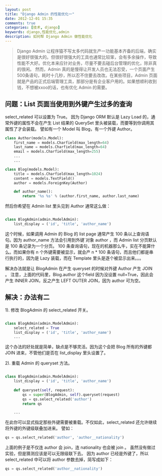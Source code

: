 ```yaml
---
layout: post
title: "Django Admin 的性能优化一"
date: 2012-12-01 15:35
comments: true
categories: [技术, django]
keywords: django,性能优化,admin
description: 如何帮 Django Admin 做性能优化
---
```


> Django Admin 让程序猿不写太多代码就生产一功能基本齐备的后端，确实是很好很强大的。但很好很强大的工具也通常比较笨，会有多余操作，导致性能不大好。优化本来应针对业务，尽量不要去碰后台管理的优化，除非真的很闲。
> 然而，Admin 真的是慢得让开发人员也无法忍受，一个页面产生500条语句，耗时十几秒，所以忍不住要去改改。在某些项目，Admin 页面就是产品的正式后端管理工具，那部分是有企业客户用的。如果想顺利收到钱，不想被xxoo的话，也有优化 Admin 的需要。

问题：List 页面当使用到外键产生过多的查询
-----------------------------------

select_related 可以设置为 True。 因为 Django ORM 默认是 Lazy Load 的，通常外键的属性不会在产生 List 结果的 QuerySet 里头被装载，而要等到你调用其属性了才会装载。
譬如有一个 Model 叫 Blog，有一个外键 Author。

```python
class Author(models.Model):
    first_name = models.Charfield(max_length=64)
    last_name = models.Charfield(max_length=64)
    email = models.Charfield(max_length=255)
    ...
    ...

class Blog(models.Model):
    title = models.Charfield(max_length=1024)
    content = models.TextField()
    author = models.ForeignKey(Author)

    def author_name():
        return '%s %s' % (author.first_name, author.last_name)


```

然后你希望在 Admin list 里头见到 Author 通常这么做：

```python

class BlogAdmin(admin.ModelAdmin):
    list_display = ('id', 'title', 'author_name')
```

这个时候，如果调用 Admin 的 Blog 的 list page 通常产生 100 条以上查询语句。因为 author_name 方法会引用到外键`对象 author ，而 Admin list 分页默认是 100 条记录为一个分页。
100 条查询语句，现在的机器那么牛，实在不能算什么。而如果你有 n 个外键需要被显示，就会产 n * 100 条语句，而且他们都是串行执行的，因为是 Lazy 装载，而在 Template 里头是逐个被显示出来。。。


解决办法就是让 BlogAdmin 在产生 queryset 的时候对外键 Author 产生 JOIN 。
注意，上面的代码里，Blog.author 这个field 因为没设置 null=True，因此会产生 INNER JOIN，反之产生 LEFT OUTER JOIN，因为 author 可为空。

解决：办法有二
------------
1). 修改 BlogAdmin 的 select_related 开关。

```python

class BlogAdmin(admin.ModelAdmin):
    select_related = True
    list_display = ('id', 'title', 'author_name')
    ...
```

这个办法的好处就是简单，缺点是不够灵活。因为这个会把 Blog 所有的外键都 JOIN 进来，不管他们是否在 list_display 里头设置了。

2). 重载 Admin 的 queryset 方法。
```python

class BlogAdmin(admin.ModelAdmin):
    list_display = ('id', 'title', 'author_name')
    
    def queryset(self, request):
        qs = super(BlogAdmin, self).queryset(request)
        qs = qs.select_related('author')
        return qs

    ...
```

在此你可以显式指定那些外键需要被重载。不仅如此，select_related 还允许继续将外键的外键级联叠加进来。
譬如：

```python
qs = qs.select_related('author', 'author__nationality')
```
上面的例子是不仅连 author 会 join，连 nationality 也会被 join 。
虽然没有做过实验，但是猜测应该是可以无限级联下去。
因为 author 已经是外键了，所以 select_related 中可以将 author 参数去掉，简写成如下：

```python
qs = qs.select_related('author__nationality')
```
